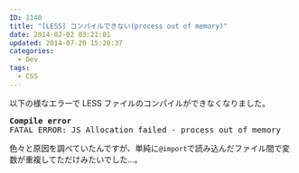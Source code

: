 ```yaml
---
ID: 1140
title: "[LESS] コンパイルできない(process out of memory)"
date: 2014-02-02 03:21:01
updated: 2014-07-20 15:20:37
categories:
  - Dev
tags:
  - CSS
---
```


以下の様なエラーで LESS ファイルのコンパイルができなくなりました。

<pre><b>Compile error</b>
FATAL ERROR: JS Allocation failed - process out of memory</pre>
<!--more-->

色々と原因を調べていたんですが、単純に<code>@import</code>で読み込んだファイル間で変数が重複してただけみたいでした…。
